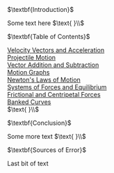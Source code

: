 <html>
<head>
<title>CSI Project ~ Main</title>
<script type="text/x-mathjax-config">
  MathJax.Hub.Config({tex2jax: {inlineMath: [['$','$'], ['\\(','\\)']]}});
</script>
<script type="text/javascript" async
  src="https://cdn.mathjax.org/mathjax/latest/MathJax.js?config=TeX-AMS_CHTML">
</script>
</head>
<body>
$\textbf{Introduction}$
<p>
Some text here
$\text{ }\\$
</p>
$\textbf{Table of Contents}$
<p>
<a href="https://jchenrgss.github.io/velocity_acceleration.html">Velocity Vectors and Acceleration</a><br>
<a href="https://jchenrgss.github.io/projectile_motion.html">Projectile Motion</a><br>
<a href="https://jchenrgss.github.io/vector_add_sub.html">Vector Addition and Subtraction</a><br>
<a href="https://jchenrgss.github.io/motion_graphs.html">Motion Graphs</a><br>
<a href="https://jchenrgss.github.io/newton_laws.html">Newton's Laws of Motion</a><br>
<a href="https://jchenrgss.github.io/systems_equilibrium.html">Systems of Forces and Equilibrium</a><br>
<a href="https://jchenrgss.github.io/frictional_centripetal.html">Frictional and Centripetal Forces</a><br>
<a href="https://jchenrgss.github.io/banked_curves.html">Banked Curves</a><br>
$\text{ }\\$
</p>
$\textbf{Conclusion}$
<p>
Some more text
$\text{ }\\$
</p>
$\textbf{Sources of Error}$
<p>
Last bit of text
</p>
</body>
</html>
